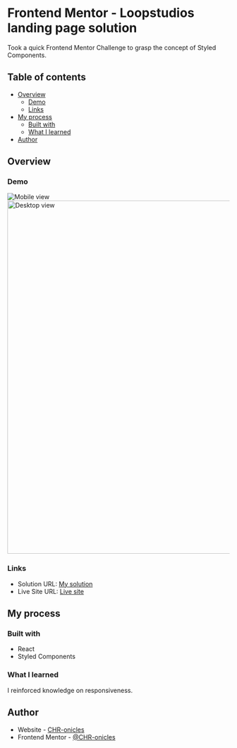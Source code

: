 # Frontend Mentor - Loopstudios landing page solution

Took a quick Frontend Mentor Challenge to grasp the concept of Styled Components.

## Table of contents

- [Overview](#overview)
  - [Demo](#Demo)
  - [Links](#links)
- [My process](#my-process)
  - [Built with](#built-with)
  - [What I learned](#what-i-learned)
- [Author](#author)


## Overview


### Demo

<img src="./demo/mobile.gif" alt="Mobile view">
<img src="./demo/desktop.gif" width=800 alt="Desktop view">


### Links

- Solution URL: [My solution](https://github.com/CHR-onicles/FEM-huddle-landing-page)
- Live Site URL: [Live site](https://lpstudios-lp.vercel.app)

## My process

### Built with

- React
- Styled Components


### What I learned

I reinforced knowledge on responsiveness.

## Author

- Website - [CHR-onicles](https://github.com/CHR-onicles)
- Frontend Mentor - [@CHR-onicles](https://www.frontendmentor.io/profile/CHR-onicles)
